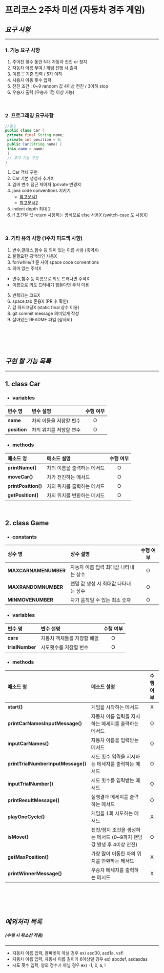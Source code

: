 # 프리코스 2주차 미션 (자동차 경주 게임)
## *요구 사항*
---------------------------------------------
### 1. 기능 요구 사항
1. 주어진 횟수 동안 N대 자동차 전진 or 정지
2. 자동차 이름 부여 / 게임 진행 시 출력
3. 이름 ',' 기준 입력 / 5자 이하
4. 사용자 이동 횟수 입력
5. 전진 조건 : 0~9 random 값 4이상 전진 / 3이하 stop
6. 우승자 출력 (우승자 1명 이상 가능)

<br/>

### 2. 프로그래밍 요구사항
```java
//참고
public class Car {
 private final String name;
 private int position = 0;
 public Car(String name) {
 this.name = name;
 }
 // 추가 기능 구현
}
```
1. Car 객체 구현
2. Car 기본 생성자 추가X
3. 멤버 변수 접근 제어자 (private 변경X)
4. java code conventions 지키기 
   - [참고문서1](https://myeonguni.tistory.com/1596)
   - [참고문서2](https://google.github.io/styleguide/javaguide.html)
5. indent depth 최대 2
6. if 조건절 값 return 사용하는 방식으로 else 사용X
   (switch-case 도 사용X)
   
<br/>

### 3. 기타 유의 사항 (1주차 피드백 사항)
1. 변수,클래스,함수 등 의미 있는 이름 사용 (축약X)
2. 불필요한 공백라인 사용X
3. for/while/if 문 사이 space code conventions
4. 의미 없는 주석X
  - 변수,함수 등 이름으로 의도 드러나면 주석X
  - 이름으로 의도 드러내기 힘들다면 주석 이용
5. 반복되는 코드X
6. space,tab 혼용X (PR 후 확인)
7. 값 하드코딩X (static final 상수 이용)
8. git commit message 의미있게 작성
9. 살아있는 README 파일 (상세히)



<br/>
<br/>
<br/>
<br/>


## *구현 할 기능 목록*
---------------------------------------------
## 1. class Car
 - ### variables
  |변수 명|변수 설명|수행 여부|
  |:-------|:-------|:-------:|
  |**name**|차의 이름을 저장할 변수|O|
  |**position**|차의 위치를 저장할 변수|O|
  
 - ### methods
  |메소드 명|메소드 설명|수행 여부|
  |:-------|:-------|:-------:|
  |**printName()**|차의 이름을 출력하는 메서드|O|
  |**moveCar()**|차가 전진하는 메서드|O|
  |**printPosition()**|차의 위치를 출력하는 메서드|O|
  |**getPosition()**|차의 위치를 반환하는 메서드|O|
  
<br/>
  
  ## 2. class Game
 - ### constants
  |상수 명|상수 설명|수행 여부|
  |:-------|:-------|:-------:|
  |**MAXCARNAMENUMBER**|자동차 이름 입력 최대값 나타내는 상수|O|
  |**MAXRANDOMNUMBER**|랜덤 값 생성 시 최대값 나타내는 상수|O|
  |**MINMOVENUMBER**|차가 움직일 수 있는 최소 숫자|O|
  
  
 - ### variables
  |변수 명|변수 설명|수행 여부|
  |:-------|:-------|:-------:|
  |**cars**|자동차 객체들을 저장할 배열|O|
  |**trialNumber**|시도횟수를 저장할 변수|O|
  
  
 - ### methods
  |메소드 명|메소드 설명|수행 여부|
  |:-------|:-------|:-------:|
  |**start()**|게임을 시작하는 메서드|X|
  |**printCarNamesInputMessage()**|자동차 이름 입력을 지시하는 메세지를 출력하는 메서드|O|
  |**inputCarNames()**|자동차 이름을 입력받는 메서드|O|
  |**printTrialNumberInputMessage()**|시도 횟수 입력을 지시하는 메세지를 출력하는 메서드|O|
  |**inputTrialNumber()**|시도 횟수를 입력받는 메서드|O|
  |**printResultMessage()**|실행결과 메세지를 출력하는 메서드|O|
  |**playOneCycle()**|게임을 1회 시도하는 메서드|X|
  |**isMove()**|전진/정지 조건을 생성하는 메서드 (0~9까지 랜덤 값 발생 후 4이상 전진)|O|
  |**getMaxPosition()**|가장 많이 이동한 차의 위치를 반환하는 메서드|X|
  |**printWinnerMessage()**|우승자 메세지를 출력하는 메서드|X|



<br/>
<br/>
<br/>
<br/>




## *예외처리 목록*
##### (수행 시 취소선 적용)
---------------------------------------------
+ 자동차 이름 입력, 알파벳이 아닐 경우 ex) asd30, asd1a, vsf!
+ 자동차 이름 입력, 자동차 이름 길이가 6이상일 경우 ex) abcdef, asdasdas
+ 시도 횟수 입력, 양의 정수가 아닐 경우 ex) -1, 0, a, !
